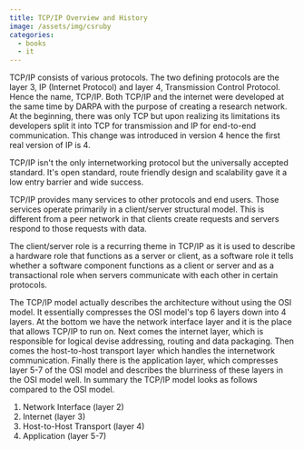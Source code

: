 ```yaml
---
title: TCP/IP Overview and History
image: /assets/img/csruby
categories:
  - books
  - it
---
```


TCP/IP consists of various protocols. The two defining protocols are the layer
3, IP (Internet Protocol) and layer 4, Transmission Control Protocol. Hence the
name, TCP/IP. Both TCP/IP and the internet were developed at the same time by
DARPA with the purpose of creating a research network. At the beginning, there
was only TCP but upon realizing its limitations its developers split it into TCP
for transmission and IP for end-to-end communication. This change was introduced
in version 4 hence the first real version of IP is 4.

TCP/IP isn't the only internetworking protocol but the universally accepted
standard. It's open standard, route friendly design and scalability gave it a
low entry barrier and wide success.

TCP/IP provides many services to other protocols and end users. Those services
operate primarily in a client/server structural model. This is different from a
peer network in that clients create requests and servers respond to those
requests with data.

The client/server role is a recurring theme in TCP/IP as it is used to describe
a hardware role that functions as a server or client, as a software role it
tells whether a software component functions as a client or server and as a
transactional role when servers communicate with each other in certain
protocols.

The TCP/IP model actually describes the architecture without using the OSI
model. It essentially compresses the OSI model's top 6 layers down into 4
layers. At the bottom we have the network interface layer and it is the place
that allows TCP/IP to run on. Next comes the internet layer, which is
responsible for logical devise addressing, routing and data packaging. Then
comes the host-to-host transport layer which handles the internetwork
communication. Finally there is the application layer, which compresses layer
5-7 of the OSI model and describes the blurriness of these layers in the OSI
model well. In summary the TCP/IP model looks as follows compared to the OSI
model.

1. Network Interface (layer 2)
2. Internet (layer 3)
3. Host-to-Host Transport (layer 4)
4. Application (layer 5-7)
